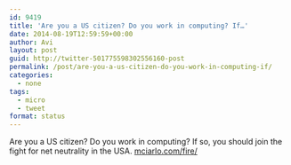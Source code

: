 ```yaml
---
id: 9419
title: 'Are you a US citizen? Do you work in computing? If…'
date: 2014-08-19T12:59:59+00:00
author: Avi
layout: post
guid: http://twitter-501775598302556160-post
permalink: /post/are-you-a-us-citizen-do-you-work-in-computing-if/
categories:
  - none
tags:
  - micro
  - tweet
format: status
---
```

Are you a US citizen? Do you work in computing? If so, you should join the fight for net neutrality in the USA. [mciarlo.com/fire/](http://mciarlo.com/fire/)